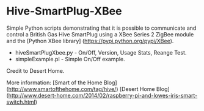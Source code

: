 # Hive-SmartPlug-XBee

Simple Python scripts demonstrating that it is possible to communicate and control a British Gas Hive SmartPlug using a XBee Series 2 ZigBee module and the [Python XBee library] (https://pypi.python.org/pypi/XBee).

* hiveSmartPlugXbee.py - On/Off, Version, Usage Stats, Reange Test.
* simpleExample.pl - Simple On/Off example.

Credit to Desert Home.

More information:
[Smart of the Home Blog] (http://www.smartofthehome.com/tag/hive/)
[Desert Home Blog] (http://www.desert-home.com/2014/02/raspberry-pi-and-lowes-iris-smart-switch.html)
